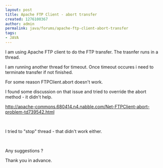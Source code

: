 ```yaml
---
layout: post
title: Apache FTP Client - abort transfer
created: 1276100367
author: admin
permalink: java/forums/apache-ftp-client-abort-transfer
tags:
- JAVA
---
```

<p>I am using Apache FTP client to do the FTP transfer. The trasnfer runs in a thread.</p>
<p>I am running another thread for timeout.&nbsp;Once timeout occures i need to terminate transfer if not finished.</p>
<p>For some reason FTPClient.abort doesn&#39;t work.</p>
<p>I found some discussion on that issue and tried to override the abort method - it didn&#39;t help.</p>
<p><a href="http://apache-commons.680414.n4.nabble.com/Net-FTPClient-abort-problem-td739542.html">http://apache-commons.680414.n4.nabble.com/Net-FTPClient-abort-problem-td739542.html</a></p>
<p>&nbsp;</p>
<p>I tried to &quot;stop&quot; thread - that didn&#39;t work either.</p>
<p>&nbsp;</p>
<p>Any suggestions ?</p>
<p>Thank you in advance.</p>
